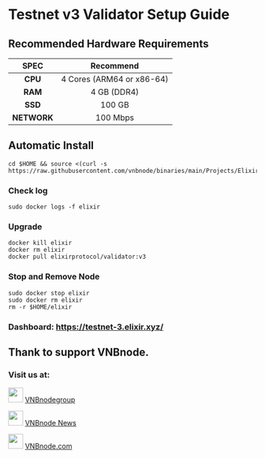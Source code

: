 # Testnet v3 Validator Setup Guide

## Recommended Hardware Requirements 

|   SPEC      |        Recommend          |
| :---------: | :-----------------------: |
|   **CPU**   | 4 Cores (ARM64 or x86-64) |
|   **RAM**   |        4 GB (DDR4)        |
|   **SSD**   |        100 GB          |
| **NETWORK** |        100 Mbps           |


## Automatic Install
```
cd $HOME && source <(curl -s https://raw.githubusercontent.com/vnbnode/binaries/main/Projects/Elixir/elixirV3.sh)
```
### Check log
```
sudo docker logs -f elixir
```
### Upgrade
```
docker kill elixir
docker rm elixir
docker pull elixirprotocol/validator:v3
```

### Stop and Remove Node
```
sudo docker stop elixir
sudo docker rm elixir
rm -r $HOME/elixir
```



### Dashboard: https://testnet-3.elixir.xyz/

## Thank to support VNBnode.
### Visit us at:

<img src="https://user-images.githubusercontent.com/50621007/183283867-56b4d69f-bc6e-4939-b00a-72aa019d1aea.png" width="30"/> <a href="https://t.me/VNBnodegroup" target="_blank">VNBnodegroup</a>

<img src="https://user-images.githubusercontent.com/50621007/183283867-56b4d69f-bc6e-4939-b00a-72aa019d1aea.png" width="30"/> <a href="https://t.me/Vnbnode" target="_blank">VNBnode News</a>

<img src="https://github.com/vnbnode/binaries/blob/main/Logo/VNBnode.jpg" width="30"/> <a href="https://VNBnode.com" target="_blank">VNBnode.com</a>

